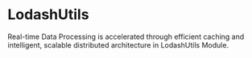 # LodashUtils
Real-time Data Processing is accelerated through efficient caching and intelligent, scalable distributed architecture in LodashUtils Module.

